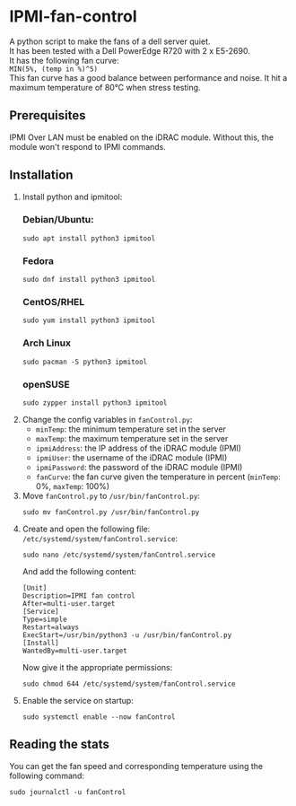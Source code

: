 # IPMI-fan-control
A python script to make the fans of a dell server quiet.<br/>
It has been tested with a Dell PowerEdge R720 with 2 x E5-2690.<br/>
It has the following fan curve:<br/>
`MIN(5%, (temp in %)^5)`<br/>
This fan curve has a good balance between performance and noise. It hit a maximum temperature of 80°C when stress testing.

## Prerequisites
IPMI Over LAN must be enabled on the iDRAC module. Without this, the module won't respond to IPMI commands.

## Installation
1. Install python and ipmitool:
   ### Debian/Ubuntu:
   ```
   sudo apt install python3 ipmitool
   ```
   ### Fedora
   ```
   sudo dnf install python3 ipmitool
   ```
   ### CentOS/RHEL
   ```
   sudo yum install python3 ipmitool
   ```
   ### Arch Linux
   ```
   sudo pacman -S python3 ipmitool
   ```
   ### openSUSE
   ```
   sudo zypper install python3 ipmitool
   ```
2. Change the config variables in `fanControl.py`:
   - `minTemp`: the minimum temperature set in the server
   - `maxTemp`: the maximum temperature set in the server
   - `ipmiAddress`: the IP address of the iDRAC module (IPMI)
   - `ipmiUser`: the username of the iDRAC module (IPMI)
   - `ipmiPassword`: the password of the iDRAC module (IPMI)
   - `fanCurve`: the fan curve given the temperature in percent (`minTemp`: 0%, `maxTemp`: 100%)
3. Move `fanControl.py` to `/usr/bin/fanControl.py`:
   ```
   sudo mv fanControl.py /usr/bin/fanControl.py
   ```
4. Create and open the following file: `/etc/systemd/system/fanControl.service`:
   ```
   sudo nano /etc/systemd/system/fanControl.service
   ```
   And add the following content:
   ```
   [Unit]
   Description=IPMI fan control
   After=multi-user.target
   [Service]
   Type=simple
   Restart=always
   ExecStart=/usr/bin/python3 -u /usr/bin/fanControl.py
   [Install]
   WantedBy=multi-user.target
   ```
   Now give it the appropriate permissions:
   ```
   sudo chmod 644 /etc/systemd/system/fanControl.service
   ```
5. Enable the service on startup:
   ```
   sudo systemctl enable --now fanControl
   ```

## Reading the stats
You can get the fan speed and corresponding temperature using the following command:
```
sudo journalctl -u fanControl
```